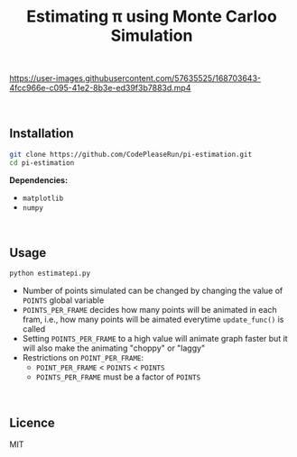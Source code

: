 <div align="center"><h1>Estimating π using Monte Carloo Simulation</h1> </div>

<br>



https://user-images.githubusercontent.com/57635525/168703643-4fcc966e-c095-41e2-8b3e-ed39f3b7883d.mp4



<br>

<h2>Installation</h2>

```bash
git clone https://github.com/CodePleaseRun/pi-estimation.git
cd pi-estimation
```

**Dependencies:**

- `matplotlib`
- `numpy`

<br>
<h2>Usage</h2>

```python
python estimatepi.py
```

- Number of points simulated can be changed by changing the value of `POINTS` global variable
- `POINTS_PER_FRAME` decides how many points will be animated in each fram, i.e., how many points will be aimated everytime `update_func()` is called
- Setting `POINTS_PER_FRAME` to a high value will animate graph faster but it will also make the animating "choppy" or "laggy"
- Restrictions on `POINT_PER_FRAME`:
  - `POINT_PER_FRAME` < `POINTS` < `POINTS`
  - `POINTS_PER_FRAME` must be a factor of `POINTS`

<br>

<h2>Licence</h2>
MIT

